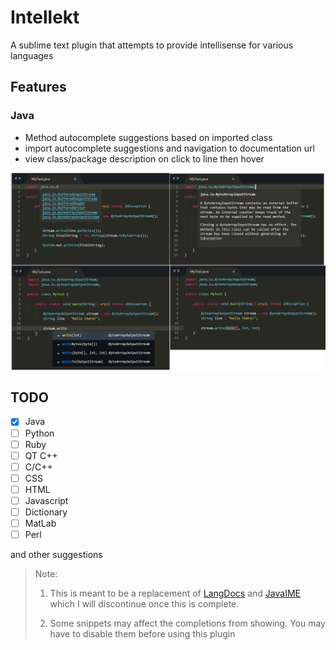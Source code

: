 # Intellekt

A sublime text plugin that attempts to provide intellisense for various languages

## Features

### Java

* Method autocomplete suggestions based on imported class
* import autocomplete suggestions and navigation to documentation url
* view class/package description on click to line then hover

![java features](screenshots/java_features.png)

## TODO

* [x] Java
* [ ] Python
* [ ] Ruby
* [ ] QT C++
* [ ] C/C++
* [ ] CSS
* [ ] HTML
* [ ] Javascript
* [ ] Dictionary
* [ ] MatLab
* [ ] Perl

and other suggestions

> Note: 
>
> 1. This is meant to be a replacement of [LangDocs](https://github.com/tushortz/LangDocs) and [JavaIME](https://github.com/tushortz/JavaIME) which I will discontinue once this is complete.
>
> 2. Some snippets may affect the completions from showing. You may have to disable them before using this plugin
